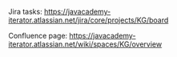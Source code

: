 Jira tasks: https://javacademy-iterator.atlassian.net/jira/core/projects/KG/board

Confluence page: https://javacademy-iterator.atlassian.net/wiki/spaces/KG/overview

